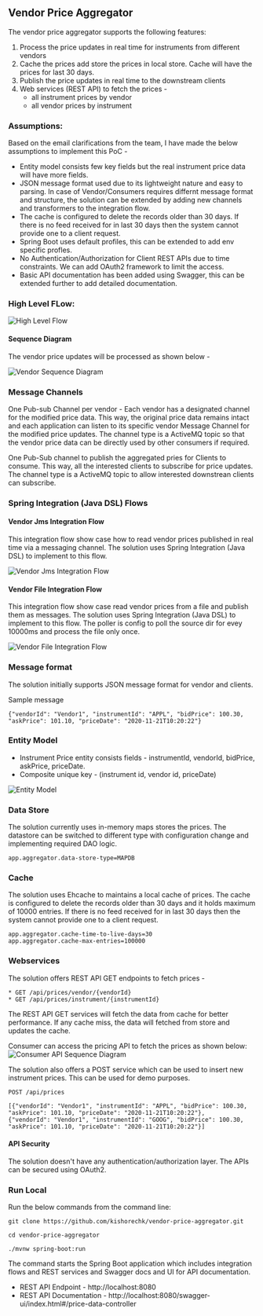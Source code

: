 ## Vendor Price Aggregator

The vendor price aggregator supports the following features:
1. Process the price updates in real time for instruments from different vendors
2. Cache the prices add store the prices in local store. Cache will have the prices for last 30 days.
3. Publish the price updates in real time to the downstream clients
4. Web services (REST API) to fetch the prices -
    * all instrument prices by vendor
    * all vendor prices by instrument

### Assumptions:
Based on the email clarifications from the team, I have made the below assumptions to implement this PoC - 
* Entity model consists few key fields but the real instrument price data will have more fields.
* JSON message format used due to its lightweight nature and easy to parsing. In case of Vendor/Consumers requires differnt message format and structure, the solution can be extended by adding new channels and transformers to the integration flow.
* The cache is configured to delete the records older than 30 days. If there is no feed received for in last 30 days then the system cannot provide one to a client request.
* Spring Boot uses default profiles, this can be extended to add env specific profles.
* No Authentication/Authorization for Client REST APIs due to time constraints. We can add OAuth2 framework to limit the access.  
* Basic API documentation has been added using Swagger, this can be extended further to add detailed documentation.

### High Level FLow:

![High Level Flow](./images/highlevel.png)

#### Sequence Diagram

The vendor price updates will be processed as shown below -

![Vendor Sequence Diagram](./images/vendor_price_updates_sequence.png)

### Message Channels

One Pub-sub Channel per vendor - Each vendor has a designated channel for the modified price data. This way, the original price data remains intact and each application can listen to its specific vendor Message Channel for the modified price updates. The channel type is a ActiveMQ topic so that the vendor price data can be directly used by other consumers if required.

One Pub-Sub channel to publish the aggregated pries for Clients to consume. This way, all the interested clients to subscribe for price updates. The channel type is a ActiveMQ topic to allow interested downstrean clients can subscribe.

### Spring Integration (Java DSL) Flows 
#### Vendor Jms Integration Flow

This integration flow show case how to read vendor prices published in real time via a messaging channel. The solution uses Spring Integration (Java DSL) to implement to this flow.

![Vendor Jms Integration Flow](./images/VendorJmsIntegrationFlow.png)

#### Vendor File Integration Flow

This integration flow show case read vendor prices from a file and publish them as messages. The solution uses Spring Integration (Java DSL) to implement to this flow. The poller is config to poll the source dir for evey 10000ms and process the file only once.

![Vendor File Integration Flow](./images/VendorFileIntegrationFlow.png)

### Message format
The solution initially supports JSON message format for vendor and clients.

Sample message
```
{"vendorId": "Vendor1", "instrumentId": "APPL", "bidPrice": 100.30, "askPrice": 101.10, "priceDate": "2020-11-21T10:20:22"}
```

### Entity Model

* Instrument Price entity consists fields - instrumentId, vendorId, bidPrice, askPrice, priceDate.
* Composite unique key - (instrument id, vendor id, priceDate)

![Entity Model](./images/entity-model.png)

### Data Store
The solution currently uses in-memory maps stores the prices. The datastore can be switched to different type with configuration change and implementing required DAO logic.
```
app.aggregator.data-store-type=MAPDB
```

### Cache
The solution uses Ehcache to maintains a local cache of prices. The cache is configured to delete the records older than 30 days and it holds maximum of 10000 entries. If there is no feed received for in last 30 days then the system cannot provide one to a client request.
```
app.aggregator.cache-time-to-live-days=30
app.aggregator.cache-max-entries=100000
```
 
### Webservices
The solution offers REST API GET endpoints to fetch prices -
```
* GET /api/prices/vendor/{vendorId}
* GET /api/prices/instrument/{instrumentId}
```

The REST API GET services will fetch the data from cache for better performance. If any cache miss, the data will fetched from store and updates the cache.

Consumer can access the pricing API to fetch the prices as shown below:
![Consumer API Sequence Diagram](./images/consumer_api_sequence.png)

The solution also offers a POST service which can be used to insert new instrument prices. This can be used for demo purposes.
```
POST /api/prices

[{"vendorId": "Vendor1", "instrumentId": "APPL", "bidPrice": 100.30, "askPrice": 101.10, "priceDate": "2020-11-21T10:20:22"},
{"vendorId": "Vendor1", "instrumentId": "GOOG", "bidPrice": 100.30, "askPrice": 101.10, "priceDate": "2020-11-21T10:20:22"}]
```

#### API Security
The solution doesn't have any authentication/authorization layer. The APIs can be secured using OAuth2. 

### Run Local

Run the below commands from the command line:

```
git clone https://github.com/kishorechk/vendor-price-aggregator.git 

cd vendor-price-aggregator 

./mvnw spring-boot:run
```
The command starts the Spring Boot application which includes integration flows and REST services and Swagger docs and UI for API documentation.

* REST API Endpoint - http://localhost:8080
* REST API Documentation - http://localhost:8080/swagger-ui/index.html#/price-data-controller
